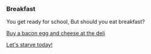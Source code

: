 ### Breakfast 

You get ready for school, But should you eat breakfast? 

[Buy a bacon egg and cheese at the deli](deli.md)

[Let's starve today!](starving.md)
